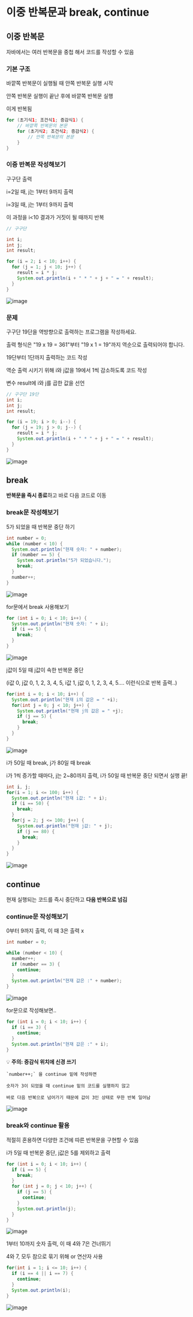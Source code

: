 # 이중 반복문과 break, continue
## 이중 반복문

자바에서는 여러 반복문을 중첩 해서 코드를 작성할 수 있음

### 기본 구조

바깥쪽 반복문이 실행될 때 안쪽 반복문 실행 시작

안쪽 반복문 실행이 끝난 후에 바깥쪽 반복문 실행

이게 반복됨

```java
for (초기식1; 조건식1; 증감식1) {
    // 바깥쪽 반복문의 본문
    for (초기식2; 조건식2; 증감식2) {
        // 안쪽 반복문의 본문
    }
}
```


### 이중 반복문 작성해보기

구구단 출력

i=2일 때, j는 1부터 9까지 출력

i=3일 때, j는 1부터 9까지 출력

이 과정을 i<10 결과가 거짓이 될 때까지 반복

```java
// 구구단

int i;
int j;
int result;

for (i = 2; i < 10; i++) {
  for (j = 1; j < 10; j++) {
    result = i * j;
    System.out.println(i + " * " + j + " = " + result);
  }
}
```

![image](https://github.com/shdbwls66/backendJava/assets/168792230/920287c2-6f55-4b34-b0bf-2d2f85e6acee)


### 문제

구구단 19단을 역방향으로 출력하는 프로그램을 작성하세요.

출력 형식은 "19 x 19 = 361"부터 "19 x 1 = 19"까지 역순으로 출력되어야 합니다.
    
    
19단부터 1단까지 출력하는 코드 작성

역순 출력 시키기 위해 i와 j값을 19에서 1씩 감소하도록 코드 작성

변수 result에 i와 j를 곱한 값을 선언
    
```java
// 구구단 19단
int i;
int j;
int result;

for (i = 19; i > 0; i--) {
  for (j = 19; j > 0; j--) {
    result = i * j;
    System.out.println(i + " * " + j + " = " + result);
  }
}
```

![image](https://github.com/shdbwls66/backendJava/assets/168792230/d89ae65b-a012-4d5b-90dc-b5e7ade48eb9)



## break

**반복문을 즉시 종료**하고 바로 다음 코드로 이동

### break문 작성해보기

5가 되었을 때 반복문 중단 하기

```java
int number = 0;
while (number < 10) {
  System.out.println("현재 숫자: " + number);
  if (number == 5) {
    System.out.println("5가 되었습니다.");
    break;
  }
  number++;
}
```

![image](https://github.com/shdbwls66/backendJava/assets/168792230/050eaab1-7d58-49ad-83c8-ecf48450a846)


for문에서 break 사용해보기

```java
for (int i = 0; i < 10; i++) {
  System.out.println("현재 숫자: " + i);
  if (i == 5) {
    break;
  }
}
```

![image](https://github.com/shdbwls66/backendJava/assets/168792230/76cb1d76-ad76-4768-b382-c78a274e7603)


j값이 5일 때 j값이 속한 반복문 중단

(i값 0, j값 0, 1, 2, 3, 4, 5, i값 1, j값 0, 1, 2, 3, 4, 5…. 이런식으로 반복 출력..)

```java
for(int i = 0; i < 10; i++) {
  System.out.println("현재 i의 값은 = " +i);
  for(int j = 0; j < 10; j++) {
    System.out.println("현재 j의 값은 = " +j);
    if (j == 5) {
      break;
    }
  }
}
```

![image](https://github.com/shdbwls66/backendJava/assets/168792230/9b8772a8-709f-4de6-bcb3-f4348d35acf9)


i가 50일 때 break, j가 80일 때 break

i가 1씩 증가할 때마다, j는 2~80까지 출력, i가 50일 때 반복문 중단 되면서 실행 끝!

```java
int i, j;
for(i = 1; i <= 100; i++) {
  System.out.println("현재 i값: " + i);
  if (i == 50) {
    break;
  }
  for(j = 2; j <= 100; j++) {
    System.out.println("현재 j값: " + j);
    if (j == 80) {
      break;
    }
  }
}
```

![image](https://github.com/shdbwls66/backendJava/assets/168792230/a995c255-c391-4fa2-a830-88ef634cac09)



## continue

현재 실행되는 코드를 즉시 중단하고 **다음 반복으로 넘김**

### continue문 작성해보기

0부터 9까지 출력, 이 때 3은 출력 x

```java
int number = 0;

while (number < 10) {
  number++;
  if (number == 3) {
    continue;
  } 
  System.out.println("현재 값은 :" + number);
}
```

![image](https://github.com/shdbwls66/backendJava/assets/168792230/ff2770ea-f551-41ae-a186-046391094d65)


for문으로 작성해보면..

```java
for (int i = 0; i < 10; i++) {
  if (i == 3) {
    continue;
  }
  System.out.println("현재 값은 :" + i);
}
```



💡 **주의: 증감식 위치에 신경 쓰기**
<aside>
  
    `number++;` 을 continue 밑에 작성하면
    
    숫자가 3이 되었을 때 continue 밑의 코드를 실행하지 않고
    
    바로 다음 반복으로 넘어가기 때문에 값이 3인 상태로 무한 반복 일어남

</aside>

![image](https://github.com/shdbwls66/backendJava/assets/168792230/c03a6157-7025-4622-818d-ae1a03c57f2a)


### break와 continue 활용

적절히 혼용하면 다양한 조건에 따른 반복문을 구현할 수 있음

i가 5일 때 반복문 중단, j값은 5를 제외하고 출력

```java
for (int i = 0; i < 10; i++) {
  if (i == 5) {
    break;
  }
  for (int j = 0; j < 10; j++) {
    if (j == 5) {
      continue;
    }
    System.out.println(j);
  }
}
```

![image](https://github.com/shdbwls66/backendJava/assets/168792230/93f3d872-a816-4d66-883b-61d2ba8e4658)


1부터 10까지 숫자 출력, 이 때 4와 7은 건너뛰기

4와 7, 모두 참으로 묶기 위해 or 연산자 사용

```java
for(int i = 1; i <= 10; i++) {
  if (i == 4 || i == 7) {
    continue;
  }
  System.out.println(i);
}
```

![image](https://github.com/shdbwls66/backendJava/assets/168792230/5375dcda-ea7a-4abb-b8e3-c65c640717ee)